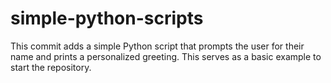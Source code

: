 # simple-python-scripts
This commit adds a simple Python script that prompts the user for their name and prints a personalized greeting. This serves as a basic example to start the repository.

